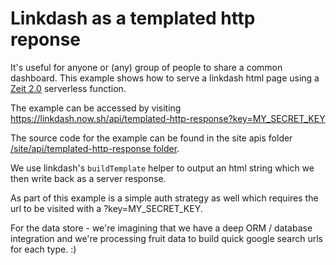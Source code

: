 # Linkdash as a templated http reponse

It's useful for anyone or (any) group of people to share a common dashboard. This example shows how to serve a linkdash html page using a [Zeit 2.0](https://zeit.co/docs/v2/serverless-functions/introduction) serverless function.

The example can be accessed by visiting https://linkdash.now.sh/api/templated-http-response?key=MY_SECRET_KEY

The source code for the example can be found in the site apis folder [/site/api/templated-http-response folder](../../site/api/templated-http-response/).

We use linkdash's `buildTemplate` helper to output an html string which we then write back as a server response.

As part of this example is a simple auth strategy as well which requires the url to be visited with a ?key=MY_SECRET_KEY.

For the data store - we're imagining that we have a deep ORM / database integration and we're processing fruit data to build quick google search urls for each type. :)
